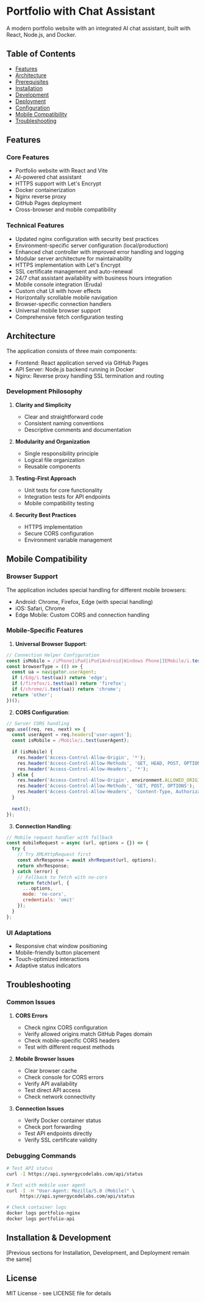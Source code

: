 # Portfolio with Chat Assistant

A modern portfolio website with an integrated AI chat assistant, built with React, Node.js, and Docker.

## Table of Contents
- [Features](#features)
- [Architecture](#architecture)
- [Prerequisites](#prerequisites)
- [Installation](#installation)
- [Development](#development)
- [Deployment](#deployment)
- [Configuration](#configuration)
- [Mobile Compatibility](#mobile-compatibility)
- [Troubleshooting](#troubleshooting)

## Features

### Core Features
- Portfolio website with React and Vite
- AI-powered chat assistant
- HTTPS support with Let's Encrypt
- Docker containerization
- Nginx reverse proxy
- GitHub Pages deployment
- Cross-browser and mobile compatibility

### Technical Features
- Updated nginx configuration with security best practices
- Environment-specific server configuration (local/production)
- Enhanced chat controller with improved error handling and logging
- Modular server architecture for maintainability
- HTTPS implementation with Let's Encrypt
- SSL certificate management and auto-renewal
- 24/7 chat assistant availability with business hours integration
- Mobile console integration (Eruda)
- Custom chat UI with hover effects
- Horizontally scrollable mobile navigation
- Browser-specific connection handlers
- Universal mobile browser support
- Comprehensive fetch configuration testing

## Architecture
The application consists of three main components:
- Frontend: React application served via GitHub Pages
- API Server: Node.js backend running in Docker
- Nginx: Reverse proxy handling SSL termination and routing

### Development Philosophy
1. **Clarity and Simplicity**
   - Clear and straightforward code
   - Consistent naming conventions
   - Descriptive comments and documentation

2. **Modularity and Organization**
   - Single responsibility principle
   - Logical file organization
   - Reusable components

3. **Testing-First Approach**
   - Unit tests for core functionality
   - Integration tests for API endpoints
   - Mobile compatibility testing

4. **Security Best Practices**
   - HTTPS implementation
   - Secure CORS configuration
   - Environment variable management

## Mobile Compatibility

### Browser Support
The application includes special handling for different mobile browsers:
- Android: Chrome, Firefox, Edge (with special handling)
- iOS: Safari, Chrome
- Edge Mobile: Custom CORS and connection handling

### Mobile-Specific Features
1. **Universal Browser Support**:
```javascript
// Connection Helper Configuration
const isMobile = /iPhone|iPad|iPod|Android|Windows Phone|IEMobile/i.test(navigator.userAgent);
const browserType = (() => {
  const ua = navigator.userAgent;
  if (/Edg/i.test(ua)) return 'edge';
  if (/firefox/i.test(ua)) return 'firefox';
  if (/chrome/i.test(ua)) return 'chrome';
  return 'other';
})();
```

2. **CORS Configuration**:
```javascript
// Server CORS handling
app.use((req, res, next) => {
  const userAgent = req.headers['user-agent'];
  const isMobile = /Mobile/i.test(userAgent);
  
  if (isMobile) {
    res.header('Access-Control-Allow-Origin', '*');
    res.header('Access-Control-Allow-Methods', 'GET, HEAD, POST, OPTIONS');
    res.header('Access-Control-Allow-Headers', '*');
  } else {
    res.header('Access-Control-Allow-Origin', environment.ALLOWED_ORIGINS);
    res.header('Access-Control-Allow-Methods', 'GET, POST, OPTIONS');
    res.header('Access-Control-Allow-Headers', 'Content-Type, Authorization, Accept');
  }
  
  next();
});
```

3. **Connection Handling**:
```javascript
// Mobile request handler with fallback
const mobileRequest = async (url, options = {}) => {
  try {
    // Try XMLHttpRequest first
    const xhrResponse = await xhrRequest(url, options);
    return xhrResponse;
  } catch (error) {
    // Fallback to fetch with no-cors
    return fetch(url, {
      ...options,
      mode: 'no-cors',
      credentials: 'omit'
    });
  }
};
```

### UI Adaptations
- Responsive chat window positioning
- Mobile-friendly button placement
- Touch-optimized interactions
- Adaptive status indicators

## Troubleshooting

### Common Issues

1. **CORS Errors**
   - Check nginx CORS configuration
   - Verify allowed origins match GitHub Pages domain
   - Check mobile-specific CORS headers
   - Test with different request methods

2. **Mobile Browser Issues**
   - Clear browser cache
   - Check console for CORS errors
   - Verify API availability
   - Test direct API access
   - Check network connectivity

3. **Connection Issues**
   - Verify Docker container status
   - Check port forwarding
   - Test API endpoints directly
   - Verify SSL certificate validity

### Debugging Commands
```bash
# Test API status
curl -I https://api.synergycodelabs.com/api/status

# Test with mobile user agent
curl -I -H "User-Agent: Mozilla/5.0 (Mobile)" \
     https://api.synergycodelabs.com/api/status

# Check container logs
docker logs portfolio-nginx
docker logs portfolio-api
```

## Installation & Development
[Previous sections for Installation, Development, and Deployment remain the same]

## License
MIT License - see LICENSE file for details